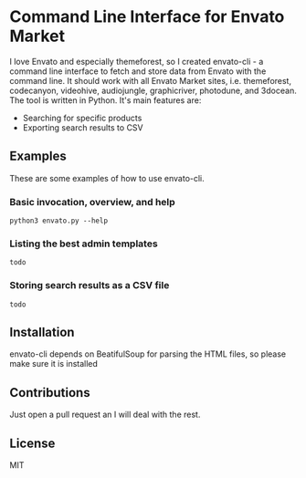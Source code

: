 # Command Line Interface for Envato Market

I love Envato and especially themeforest, so I created envato-cli - a command line interface to fetch and store data
from Envato with the command line. It should work with all Envato Market sites, i.e. themeforest, codecanyon,
videohive, audiojungle, graphicriver, photodune, and 3docean. The tool is written in Python. It's main features are:
* Searching for specific products
* Exporting search results to CSV

## Examples
These are some examples of how to use envato-cli.

### Basic invocation, overview, and help
    python3 envato.py --help

### Listing the best admin templates
    todo

### Storing search results as a CSV file
    todo

## Installation
envato-cli depends on BeatifulSoup for parsing the HTML files, so please make sure it is installed

## Contributions
Just open a pull request an I will deal with the rest.

## License
MIT